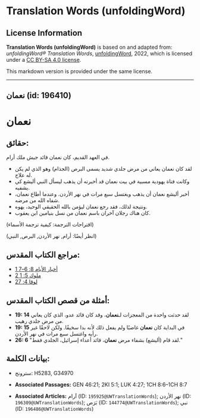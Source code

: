 # Translation Words (unfoldingWord)

## License Information

**Translation Words (unfoldingWord)** is based on and adapted from: _unfoldingWord® Translation Words_, [unfoldingWord](https://unfoldingword.org/utw), 2022, which is licensed under a [CC BY-SA 4.0 license](https://creativecommons.org/licenses/by-sa/4.0/legalcode.en).

This markdown version is provided under the same license.



--------------------------------

## نعمان (id: 196410)

نعمان
=====

حقائق:
------

في العهد القديم، كان نعمان قائد جيش ملك أرام.

* لقد كان نعمان يعاني من مرض جلدي شديد يسمى البرص (الجذام) وهو الذي لم يكن له علاج.
* وكانت فتاة يهودية مسبية في بيت نعمان قد أخبرته أن يذهب ليسأل النبي أليشع كي يشفيه.
* أخبر أليشع نعمان أن يذهب ويغتسل سبع مرات في نهر الأردن. وعندما أطاع نعمان، شفاه الله من مرضه.
* ونتيجة لذلك، فقد رجع نعمان ليؤمن بالله الحقيقي الوحيد، يهوه.
* كان هناك رجلان آخران باسم نعمان من نسل بنيامين ابن يعقوب.

(اقتراحات الترجمة: كيفية ترجمة الأسماء)

(انظر أيضًا: أرام, نهر الأردن, البرص, النبي)

مراجع الكتاب المقدس:
--------------------

* [1 أخبار الأيام 8: 6–7](https://ref.ly/1Chr8:6-1Chr8:7)
* [2 ملوك 5: 1](https://ref.ly/2Kgs5:1)
* [لوقا 4: 27](https://ref.ly/Luke4:27)

أمثلة من قصص الكتاب المقدس:
---------------------------

* **19: 14** لقد حدثت واحدة من المعجزات لـ**نعمان**، وقد كان قائد عدو، الذي كان يعاني من مرض جلدي رهيب.
* **19: 15** في البداية كان **نعمان** غاضبًا ولم يفعل ذلك لأنه بدا سخيفًا. ولكن لاحقًا غير رأيه واغتسل سبع مرات في نهر الأردن.
* **26: 6** "لقد قام (أليشع) بشفاء مرض **نعمان**، قائد أعداء إسرائيل، الجلدي فقط."

بيانات الكلمة:
--------------

* سترونج: H5283, G34970

* **Associated Passages:** GEN 46:21; 2KI 5:1; LUK 4:27; 1CH 8:6–1CH 8:7
* **Associated Articles:** آرام (ID: `195925@UWTranslationWords`); نهر الأردن (ID: `196309@UWTranslationWords`); بَرَص (ID: `144774@UWTranslationWords`); نبي (ID: `196486@UWTranslationWords`)

